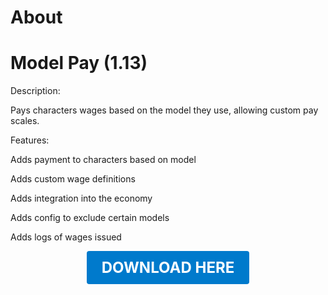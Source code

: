 # About

# Model Pay (1.13)

Description:

Pays characters wages based on the model they use, allowing custom pay scales.

Features:

Adds payment to characters based on model

Adds custom wage definitions

Adds integration into the economy

Adds config to exclude certain models

Adds logs of wages issued

<p align="center"><a href="https://github.com/LiliaFramework/Modules/raw/refs/heads/gh-pages/modelpay.zip" style="display:inline-block;padding:12px 24px;font-size:1.5rem;font-weight:bold;text-decoration:none;color:#fff;background-color:#007acc;border-radius:4px;">DOWNLOAD HERE</a></p>